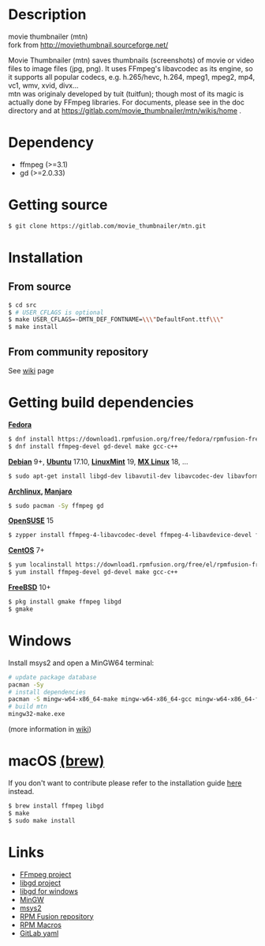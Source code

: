 Description
===========
movie thumbnailer (mtn)  
fork from http://moviethumbnail.sourceforge.net/  

Movie Thumbnailer (mtn) saves thumbnails (screenshots) of movie or video files to image files (jpg, png).
It uses FFmpeg's libavcodec as its engine, so it supports all popular codecs, e.g. h.265/hevc, h.264, mpeg1, mpeg2, mp4, vc1, wmv, xvid, divx...     
mtn was originaly developed by tuit (tuitfun); though most of its magic is actually done
by FFmpeg libraries. For documents, please see in the doc directory and at
https://gitlab.com/movie_thumbnailer/mtn/wikis/home .


Dependency
==========
 - ffmpeg   (>=3.1)
 - gd       (>=2.0.33)

Getting source
==============
```sh
$ git clone https://gitlab.com/movie_thumbnailer/mtn.git
```

Installation
============

From source
-----------
```sh
$ cd src
$ # USER_CFLAGS is optional
$ make USER_CFLAGS=-DMTN_DEF_FONTNAME=\\\"DefaultFont.ttf\\\"
$ make install

```

From community repository
-----------

See [wiki](https://gitlab.com/movie_thumbnailer/mtn/wikis/home#install-from-community-repository) page

Getting build dependencies
==========================

**[Fedora](https://getfedora.org/)**
```sh
$ dnf install https://download1.rpmfusion.org/free/fedora/rpmfusion-free-release-$(rpm -E %fedora).noarch.rpm
$ dnf install ffmpeg-devel gd-devel make gcc-c++  
```

**[Debian](https://www.debian.org/)** 9+, **[Ubuntu](https://www.ubuntu.com/)** 17.10, **[LinuxMint](https://linuxmint.com)** 19, **[MX Linux](https://mxlinux.org/)** 18, ...  
```sh
$ sudo apt-get install libgd-dev libavutil-dev libavcodec-dev libavformat-dev libswscale-dev make  
```

**[Archlinux](https://www.archlinux.org/), [Manjaro](https://manjaro.org/)**  
```sh
$ sudo pacman -Sy ffmpeg gd
```

**[OpenSUSE](http://opensuse.org/)** 15  
```sh
$ zypper install ffmpeg-4-libavcodec-devel ffmpeg-4-libavdevice-devel ffmpeg-4-libavformat-devel ffmpeg-4-libswscale-devel gd-devel freetype2-devel libjpeg62-devel make gcc 
```

**[CentOS](https://centos.org/)** 7+  
```sh
$ yum localinstall https://download1.rpmfusion.org/free/el/rpmfusion-free-release-7.noarch.rpm    
$ yum install ffmpeg-devel gd-devel make gcc-c++    
```

**[FreeBSD](https://www.freebsd.org/)** 10+  
```sh
$ pkg install gmake ffmpeg libgd
$ gmake
```

Windows
=======
Install msys2 and open a MinGW64 terminal:

```sh
# update package database
pacman -Sy
# install dependencies
pacman -S mingw-w64-x86_64-make mingw-w64-x86_64-gcc mingw-w64-x86_64-ffmpeg mingw-w64-x86_64-libgd
# build mtn
mingw32-make.exe

```
(more information in [wiki](https://gitlab.com/movie_thumbnailer/mtn/-/wikis/Building-on-Windows))

macOS [(brew)](https://brew.sh/)
=====


If you don't want to contribute please refer to the installation guide
[here](https://gitlab.com/movie_thumbnailer/mtn/wikis/home#macos-homebrew)
instead.

```sh
$ brew install ffmpeg libgd
$ make
$ sudo make install
```

Links
=====
 * [FFmpeg project](http://www.ffmpeg.org)
 * [libgd project](https://libgd.github.io)
 * [libgd for windows](http://gnuwin32.sourceforge.net/packages/gd.htm)
 * [MinGW](http://www.mingw.org/)
 * [msys2](https://www.msys2.org/)
 * [RPM Fusion repository](https://rpmfusion.org/)
 * [RPM Macros](https://docs.fedoraproject.org/en-US/packaging-guidelines/RPMMacros/)
 * [GitLab yaml](https://docs.gitlab.com/ee/ci/yaml/README.html)
